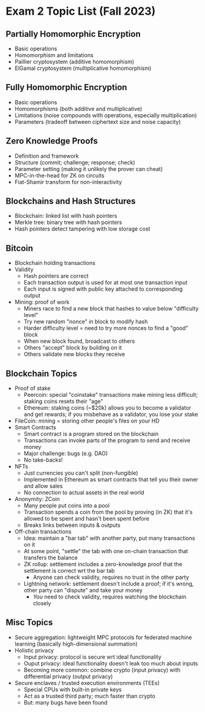 # Exam 2 Topic List (Fall 2023)

## Partially Homomorphic Encryption

- Basic operations
- Homomorphism and limitations
- Paillier cryptosystem (additive homomorphism)
- ElGamal cryptosystem (multiplicative homomorphism)

## Fully Homomorphic Encryption

- Basic operations
- Homomorphisms (both additive and multiplicative)
- Limitations (noise compounds with operations, especially multiplication)
- Parameters (tradeoff between ciphertext size and noise capacity)

## Zero Knowledge Proofs

- Definition and framework
- Structure (commit; challenge; response; check)
- Parameter setting (making it unlikely the prover can cheat)
- MPC-in-the-head for ZK on circuits
- Fiat-Shamir transform for non-interactivity

## Blockchains and Hash Structures

- Blockchain: linked list with hash pointers
- Merkle tree: binary tree with hash pointers
- Hash pointers detect tampering with low storage cost

## Bitcoin

- Blockchain holding transactions
- Validity
  - Hash pointers are correct
  - Each transaction output is used for at most one transaction input
  - Each input is signed with public key attached to corresponding output
- Mining: proof of work
  - Miners race to find a new block that hashes to value below "difficulty level"
  - Try new random "nonce" in block to modify hash
  - Harder difficulty level = need to try more nonces to find a "good" block
  - When new block found, broadcast to others
  - Others "accept" block by building on it
  - Others validate new blocks they receive

## Blockchain Topics

- Proof of stake
  - Peercoin: special "coinstake" transactions make mining less difficult; staking coins resets their "age"
  - Ethereum: staking coins (~$20k) allows you to become a validator and get rewards; if you misbehave as a validator, you lose your stake
- FileCoin: mining = storing other people's files on your HD
- Smart Contracts
  - Smart contract is a program stored on the blockchain
  - Transactions can invoke parts of the program to send and receive money
  - Major challenge: bugs (e.g. DAO)
  - No take-backs!
- NFTs
  - Just currencies you can't split (non-fungible)
  - Implemented in Ethereum as smart contracts that tell you their owner and allow sales
  - No connection to actual assets in the real world
- Anonymity: ZCoin
  - Many people put coins into a pool
  - Transaction spends a coin from the pool by proving (in ZK) that it's allowed to be spent and hasn't been spent before
  - Breaks links between inputs & outputs
- Off-chain transactions
  - Idea: maintain a "bar tab" with another party, put many transactions on it
  - At some point, "settle" the tab with one on-chain transaction that transfers the balance
  - ZK rollup: settlement includes a zero-knowledge proof that the settlement is correct wrt the bar tab
    - Anyone can check validity, requires no trust in the other party
  - Lightning network: settlement doesn't include a proof; if it's wrong, other party can "dispute" and take your money
    - *You* need to check validity, requires watching the blockchain closely

## Misc Topics

- Secure aggregation: lightweight MPC protocols for federated machine learning (basically high-dimensional summation)
- Holistic privacy
  - Input privacy: protocol is secure wrt ideal functionality
  - Ouput privacy: ideal functionality doesn't leak too much about inputs
  - Becoming more common: combine crypto (input privacy) with differential privacy (output privacy)
- Secure enclaves / trusted execution environments (TEEs)
  - Special CPUs with built-in private keys
  - Act as a trusted third party; much faster than crypto
  - But: many bugs have been found
